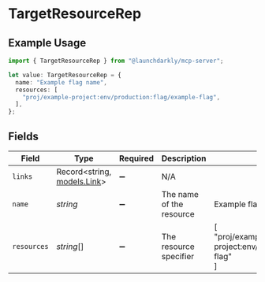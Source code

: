 # TargetResourceRep

## Example Usage

```typescript
import { TargetResourceRep } from "@launchdarkly/mcp-server";

let value: TargetResourceRep = {
  name: "Example flag name",
  resources: [
    "proj/example-project:env/production:flag/example-flag",
  ],
};
```

## Fields

| Field                                                       | Type                                                        | Required                                                    | Description                                                 | Example                                                     |
| ----------------------------------------------------------- | ----------------------------------------------------------- | ----------------------------------------------------------- | ----------------------------------------------------------- | ----------------------------------------------------------- |
| `links`                                                     | Record<string, [models.Link](../models/link.md)>            | :heavy_minus_sign:                                          | N/A                                                         |                                                             |
| `name`                                                      | *string*                                                    | :heavy_minus_sign:                                          | The name of the resource                                    | Example flag name                                           |
| `resources`                                                 | *string*[]                                                  | :heavy_minus_sign:                                          | The resource specifier                                      | [<br/>"proj/example-project:env/production:flag/example-flag"<br/>] |